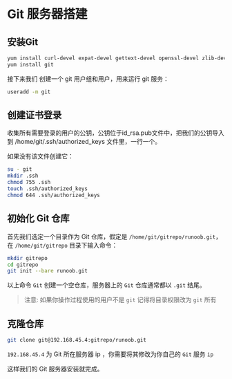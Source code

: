 # Git 服务器搭建


## 安装Git

```bash
yum install curl-devel expat-devel gettext-devel openssl-devel zlib-devel perl-devel
yum install git
```

接下来我们 创建一个 git 用户组和用户，用来运行 git 服务：

```bash
useradd -m git
```

## 创建证书登录

收集所有需要登录的用户的公钥，公钥位于id_rsa.pub文件中，把我们的公钥导入到 /home/git/.ssh/authorized_keys 文件里，一行一个。

如果没有该文件创建它：

```bash
su - git
mkdir .ssh
chmod 755 .ssh
touch .ssh/authorized_keys
chmod 644 .ssh/authorized_keys
```

## 初始化 Git 仓库

首先我们选定一个目录作为 Git 仓库，假定是 `/home/git/gitrepo/runoob.git`，在 `/home/git/gitrepo` 目录下输入命令：

```bash
mkdir gitrepo
cd gitrepo
git init --bare runoob.git
```

以上命令 `Git` 创建一个空仓库，服务器上的 `Git` 仓库通常都以 `.git` 结尾。 

> 注意: 如果你操作过程使用的用户不是 `git` 记得将目录权限改为 `git` 所有

## 克隆仓库

```bash
git clone git@192.168.45.4:gitrepo/runoob.git
```

`192.168.45.4` 为 Git 所在服务器 ip ，你需要将其修改为你自己的 `Git` 服务 `ip`

这样我们的 Git 服务器安装就完成。
